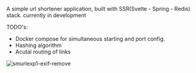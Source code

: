 A simple url shortener application, built with SSR(Svelte - Spring - Redis) stack.
currently in development

TODO's: 
- Docker compose for simultaneous starting and port config. 
- Hashing algorithm 
- Acutal routing of links


![smurlexp1-exif-remove](https://user-images.githubusercontent.com/56271907/165938864-295c8173-3452-4fa7-95e9-16a966d85870.png)
